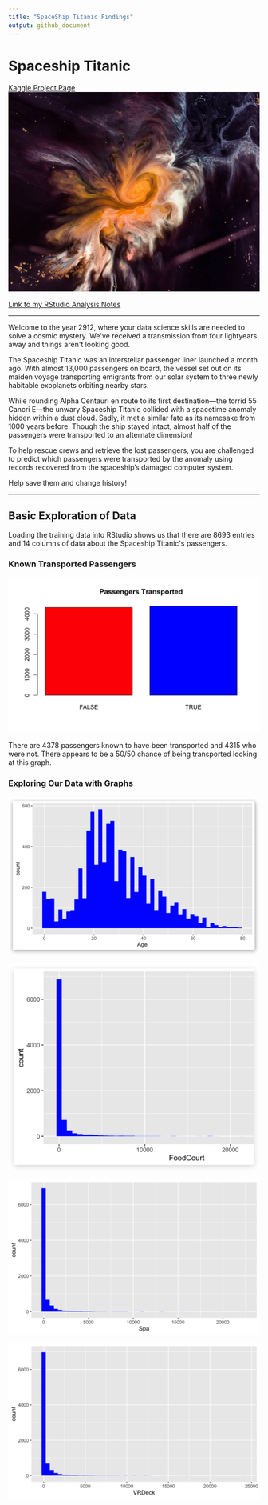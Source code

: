 ```yaml
---
title: "SpaceShip Titanic Findings"
output: github_document
---
```


# Spaceship Titanic
[Kaggle Project Page](https://www.kaggle.com/competitions/spaceship-titanic)
![Spaceship Titanic Hero Image](https://github.com/somas1/CT/blob/main/Spaceship%20Titanic/joel-filipe-QwoNAhbmLLo-unsplash.jpg)

[Link to my RStudio Analysis Notes](https://github.com/somas1/CT/blob/main/Spaceship%20Titanic/Spaceship-Titanic.Rmd)

---

Welcome to the year 2912, where your data science skills are needed to solve a cosmic mystery. We've received a transmission from four lightyears away and things aren't looking good.

The Spaceship Titanic was an interstellar passenger liner launched a month ago. With almost 13,000 passengers on board, the vessel set out on its maiden voyage transporting emigrants from our solar system to three newly habitable exoplanets orbiting nearby stars.

While rounding Alpha Centauri en route to its first destination—the torrid 55 Cancri E—the unwary Spaceship Titanic collided with a spacetime anomaly hidden within a dust cloud. Sadly, it met a similar fate as its namesake from 1000 years before. Though the ship stayed intact, almost half of the passengers were transported to an alternate dimension!

To help rescue crews and retrieve the lost passengers, you are challenged to predict which passengers were transported by the anomaly using records recovered from the spaceship’s damaged computer system.

Help save them and change history!

---

## Basic Exploration of Data

Loading the training data into RStudio shows us that there are 8693 entries and 14 columns of data about the Spaceship Titanic's passengers.

### Known Transported Passengers

![Transported Passengers](https://github.com/somas1/CT/blob/main/Spaceship%20Titanic/spaceship-titanic/transported_bar_graph.png)

There are 4378 passengers known to have been transported and 4315 who were not. There appears to be a 50/50 chance of being transported looking at this graph.

### Exploring Our Data with Graphs

![Age Histogram](https://github.com/somas1/CT/blob/main/Spaceship%20Titanic/spaceship-titanic/Age%20Histogrampng.png)

![FoodCourt-Histogram](https://github.com/somas1/CT/blob/main/Spaceship%20Titanic/spaceship-titanic/FoodCourt-Histogram.png)

![Spa-Histogram](https://github.com/somas1/CT/blob/main/Spaceship%20Titanic/spaceship-titanic/Spa-Histogram.png)

![VRDeck-Histogram](https://github.com/somas1/CT/blob/main/Spaceship%20Titanic/spaceship-titanic/VRDeck-Histogram.png)








